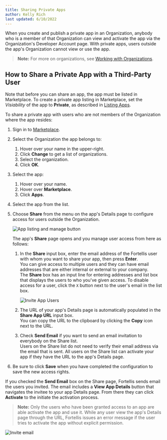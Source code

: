 ```yaml
---
title: Sharing Private Apps
author: Kelly Rich
last updated: 6/10/2022
---
```


When you create and publish a private app in an Organization, anybody who is a member of that Organization can view and activate the app via the Organization's Developer Account page. With private apps, users outside the app's Organization cannot view or use the app.

> **Note:** For more on organizations, see [Working with Organizations](/docs/general/overview/organizations).

## How to Share a Private App with a Third-Party User

Note that before you can share an app, the app must be listed in Marketplace. To create a private app listing in Marketplace, set the *Visiability* of the app to **Private**, as described in [Listing Apps](docs/tutorials/app-lifecycle/listing-apps/#customizing-your-app-settings).

To share a private app with users who are not members of the Organization where the app resides:

1. Sign in to [Marketplace]($[marketplaceUrl]).  
1. Select the Organization the app belongs to:  
    1. Hover over your name in the upper-right.
    1. Click **Change** to get a list of organizations.  
    1. Select the organization.  
    1. Click **OK**.  
1. Select the app:  
    1. Hover over your name.  
    1. Hover over **Marketplace**.  
    1. Click **Apps**.
1. Select the app from the list.
1. Choose **Share** from the menu on the app's Details page to configure access for users outside the Organization.  

    ![App listing and manage button]($[docsUrl]/static/images/general/app-home.jpg)  

    The app's **Share** page opens and you manage user access from here as follows:  
    1. In the **Share** input box, enter the email address of the Fortellis user with whom you want to share your app, then press **Enter**.  
        You can give access to multiple users and they can have email addresses that are either internal or external to your company.  
        The **Share** box has an input line for entering addresses and list box that displays the users to who you've given access. To disable access for a user, click the `X` button next to the user's email in the list box.  

        ![Invite App Users]($[docsUrl]/static/images/general/invite-subscribers.jpg)  

    1. The URL of your app's Details page is automatically populated in the **Share App URL** input box.  
        You can copy the URL to the clipboard by clicking the **Copy** icon next to the URL.
    1. Check **Send Email** if you want to send an email invitation to everybody on the Share list.  
        Users on the Share list do not need to verify their email address via the email that is sent. All users on the Share list can activate your app if they have the URL to the app's Details page.
1. Be sure to click **Save** when you have completed the configuration to save the new access rights.

If you checked the **Send Email** box on the Share page, Fortellis sends email the users you invited. The email includes a **View App Details** button that navigates the invitee to your app Details page. From there they can click **Activate** to the initiate the activation process.

> **Note:** Only the users who have been granted access to an app are able activate the app and use it. While any user view the app's Details page through the URL, Fortellis issues an error message if the user tries to activate the app without explicit permission.

![Invite email]($[docsUrl]/static/images/marketplace/invite-email.jpg)
